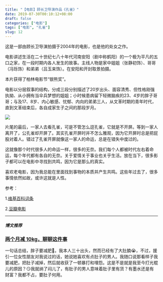```yaml
---
title: "【电影】顾长卫导演作品《孔雀》"
date: 2019-07-30T00:10:12+08:00
draft: false
categories: ["电影"]
tags: ["电影", "孔雀"]
slug: 12
---
```


这是一部由顾长卫导演拍摄于2004年的电影，也是他的处女之作。

电影讲述生活在二十世纪七八十年代河南安阳（剧中称鹤阳）的一个极为平凡的五口之家，在一段时期内各人发生的故事。主线人物是家中姐姐（张静初饰）、哥哥（冯𬍛饰）和弟弟（吕玉来饰）。在安阳和开封取景拍摄。

本片获得了柏林电影节“银熊奖”。

电影以分层叙事的结构，分成三段分别描述了20岁出头、面容清秀、但性格刚强执拗、从小拥有当伞兵梦想的姐姐；小时候患病留下轻微脑疾的23、4岁的胖子哥哥；与及17、8岁、内心敏感、忧郁、内向的弟弟三人，从文革时期的青年时代，直到文革结束后，各自成家生子之间的那段岁月。

![](https://img.dtz9.net/imgs/2019/07/a9fc62476b90b5e6.jpg)

片尾的最后，一家人去看孔雀，可是不管怎么逗孔雀，它就是不开屏。等到一家人离开了，公孔雀却开屏了。其实孔雀开屏时并不怎么雅观，因为它开屏时总是把屁股对着人。错过了孔雀开屏就像这一家人的命运，总是在错失中度过的。

这就像那个时代很多人的命运一样，很多的无奈。我们每个人都被时代左右着命运，每个年代都有各自的无奈。关于爱情关于事业也关乎生活。放在当下，很多影子都可以在电影中寻找到共鸣，因为它是那么的真实。

喜欢老电影，因为我总能在里面找到事物的本质并产生共鸣。这些年过去了，很多事情依然如故，或许这就是人性。

参考：

1.[维基百科词条](https://zh.wikipedia.org/wiki/%E5%AD%94%E9%9B%80_(%E7%94%B5%E5%BD%B1))

2.[豆瓣电影](https://movie.douban.com/subject/1309004/)

------

##### 博文推荐

### [两个月减 10kg，聊聊这件事](https://www.barretlee.com/blog/2019/07/28/my-way-to-lose-weight/) 

一句话总结，胖子要减肥🤭。我本人三十出头，然而已经有了大肚腩😭，不过，援引一位女性朋友对我说过的话，她说她喜欢有点肚子的男人。我随口说那看样子我要减肥，把肚子减掉，然后就收获了一顿暴打和埋怨。这是不是就是我至今打光棍儿的原因？😏我就纳了闷儿了，有肚子的男人意味着肚子里有货？有墨水还是有财富？我都不占，要肚子何用。